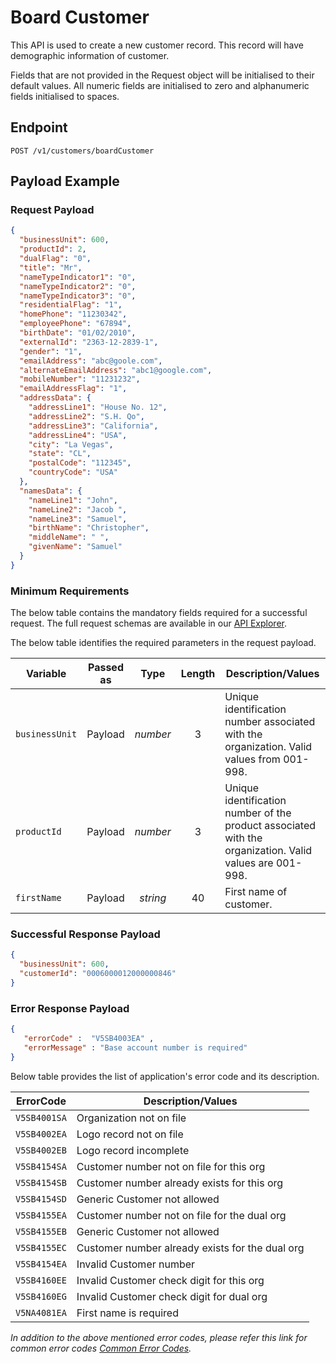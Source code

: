 # Board Customer

This API is used to create a new customer record. This record will have demographic information of customer.

Fields that are not provided in the Request object will be initialised to their default values. All numeric fields are initialised to zero and alphanumeric fields initialised to spaces.

## Endpoint

`POST /v1/customers/boardCustomer`

## Payload Example

### Request Payload

```json
{
  "businessUnit": 600,
  "productId": 2,
  "dualFlag": "0",
  "title": "Mr",
  "nameTypeIndicator1": "0",
  "nameTypeIndicator2": "0",
  "nameTypeIndicator3": "0",
  "residentialFlag": "1",
  "homePhone": "11230342",
  "employeePhone": "67894",
  "birthDate": "01/02/2010",
  "externalId": "2363-12-2839-1",
  "gender": "1",
  "emailAddress": "abc@goole.com",
  "alternateEmailAddress": "abc1@google.com",
  "mobileNumber": "11231232",
  "emailAddressFlag": "1",
  "addressData": {
    "addressLine1": "House No. 12",
    "addressLine2": "S.H. Qo",
    "addressLine3": "California",
    "addressLine4": "USA",
    "city": "La Vegas",
    "state": "CL",
    "postalCode": "112345",
    "countryCode": "USA"
  },
  "namesData": {
    "nameLine1": "John",
    "nameLine2": "Jacob ",
    "nameLine3": "Samuel",
    "birthName": "Christopher",
    "middleName": " ",
    "givenName": "Samuel"
  }
}
``` 

### Minimum Requirements

The below table contains the mandatory fields required for a successful request. The full request schemas are available in our [API Explorer](../api/?type=post&path=/v1/customers/boardCustomer).

The below table identifies the required parameters in the request payload.

| Variable | Passed as | Type | Length | Description/Values |
| -------- | :-------: | :--: | :------------: | ------------------ |
| `businessUnit` | Payload | *number* | 3 | Unique identification number associated with the organization. Valid values from 001-998. |
| `productId` | Payload | *number* | 3 | Unique identification number of the product associated with the organization. Valid values are 001-998. |
| `firstName` | Payload | *string* | 40 | First name of customer. |

### Successful Response Payload

```json
{
  "businessUnit": 600,
  "customerId": "0006000012000000846"
}
```

### Error Response Payload

```json
{
   "errorCode" :  "V5SB4003EA" ,
   "errorMessage" : "Base account number is required"   
}
```

Below table provides the list of application's error code and its description.

| ErrorCode |  Description/Values |
| --------  | ------------------ |
| `V5SB4001SA` | Organization not on file |
| `V5SB4002EA` | Logo record not on file |
| `V5SB4002EB` | Logo record incomplete | 
| `V5SB4154SA` | Customer number not on file for this org |
| `V5SB4154SB` | Customer number already exists for this org | 
| `V5SB4154SD` | Generic Customer not allowed |
| `V5SB4155EA` | Customer number not on file for the dual org | 
| `V5SB4155EB` | Generic Customer not allowed |
| `V5SB4155EC` | Customer number already exists for the dual org |
| `V5SB4154EA` | Invalid Customer number | 
| `V5SB4160EE` | Invalid Customer check digit for this org |                         
| `V5SB4160EG` | Invalid Customer check digit for dual org |
| `V5NA4081EA` | First name is required |

*In addition to the above mentioned error codes, please refer this link for common error codes [Common Error Codes](..docs/?path=docs/common-error-codes.md).*